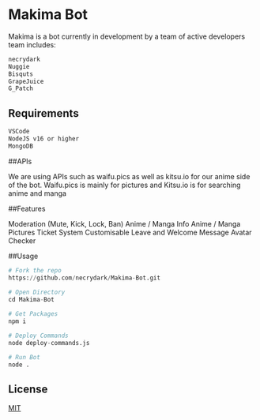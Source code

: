 # Makima Bot

Makima is a bot currently in development by a team of active developers team includes:
  ```bash
  necrydark
  Nuggie
  Bisquts
  GrapeJuice
  G_Patch
  ```

## Requirements
```JavaScript
VSCode
NodeJS v16 or higher
MongoDB
```

##APIs

We are using APIs such as waifu.pics as well as kitsu.io for our anime side of the bot. 
Waifu.pics is mainly for pictures and Kitsu.io is for searching anime and manga

##Features

Moderation (Mute, Kick, Lock, Ban)
Anime / Manga Info
Anime / Manga Pictures
Ticket System
Customisable Leave and Welcome Message
Avatar Checker


##Usage

```python
# Fork the repo
https://github.com/necrydark/Makima-Bot.git
 
# Open Directory
cd Makima-Bot

# Get Packages
npm i

# Deploy Commands
node deploy-commands.js

# Run Bot
node .
```

## License

[MIT](https://choosealicense.com/licenses/mit/)
